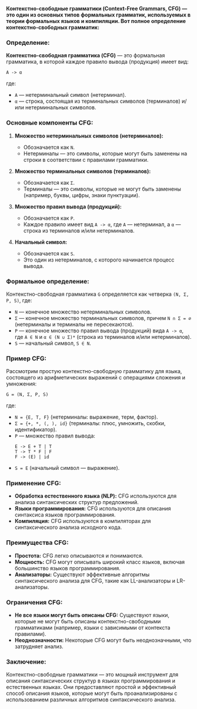 **Контекстно-свободные грамматики (Context-Free Grammars, CFG) — это один из основных типов формальных грамматик, используемых в теории формальных языков и компиляции. Вот полное определение контекстно-свободных грамматик:**

### Определение:

**Контекстно-свободная грамматика (CFG)** — это формальная грамматика, в которой каждое правило вывода (продукция) имеет вид:

```
A -> α
```

где:
- `A` — нетерминальный символ (нетерминал).
- `α` — строка, состоящая из терминальных символов (терминалов) и/или нетерминальных символов.

### Основные компоненты CFG:

1. **Множество нетерминальных символов (нетерминалов):**
   - Обозначается как `N`.
   - Нетерминалы — это символы, которые могут быть заменены на строки в соответствии с правилами грамматики.

2. **Множество терминальных символов (терминалов):**
   - Обозначается как `Σ`.
   - Терминалы — это символы, которые не могут быть заменены (например, буквы, цифры, знаки пунктуации).

3. **Множество правил вывода (продукций):**
   - Обозначается как `P`.
   - Каждое правило имеет вид `A -> α`, где `A` — нетерминал, а `α` — строка из терминалов и/или нетерминалов.

4. **Начальный символ:**
   - Обозначается как `S`.
   - Это один из нетерминалов, с которого начинается процесс вывода.

### Формальное определение:

Контекстно-свободная грамматика `G` определяется как четверка `(N, Σ, P, S)`, где:
- `N` — конечное множество нетерминальных символов.
- `Σ` — конечное множество терминальных символов, причем `N ∩ Σ = ∅` (нетерминалы и терминалы не пересекаются).
- `P` — конечное множество правил вывода (продукций) вида `A -> α`, где `A ∈ N` и `α ∈ (N ∪ Σ)*` (строка из терминалов и/или нетерминалов).
- `S` — начальный символ, `S ∈ N`.

### Пример CFG:

Рассмотрим простую контекстно-свободную грамматику для языка, состоящего из арифметических выражений с операциями сложения и умножения:

```
G = (N, Σ, P, S)
```

где:
- `N = {E, T, F}` (нетерминалы: выражение, терм, фактор).
- `Σ = {+, *, (, ), id}` (терминалы: плюс, умножить, скобки, идентификатор).
- `P` — множество правил вывода:
  ```
  E -> E + T | T
  T -> T * F | F
  F -> (E) | id
  ```
- `S = E` (начальный символ — выражение).

### Применение CFG:

- **Обработка естественного языка (NLP):** CFG используются для анализа синтаксических структур предложений.
- **Языки программирования:** CFG используются для описания синтаксиса языков программирования.
- **Компиляция:** CFG используются в компиляторах для синтаксического анализа исходного кода.

### Преимущества CFG:

- **Простота:** CFG легко описываются и понимаются.
- **Мощность:** CFG могут описывать широкий класс языков, включая большинство языков программирования.
- **Анализаторы:** Существуют эффективные алгоритмы синтаксического анализа для CFG, такие как LL-анализаторы и LR-анализаторы.

### Ограничения CFG:

- **Не все языки могут быть описаны CFG:** Существуют языки, которые не могут быть описаны контекстно-свободными грамматиками (например, языки с зависимыми от контекста правилами).
- **Неоднозначности:** Некоторые CFG могут быть неоднозначными, что затрудняет анализ.

### Заключение:

Контекстно-свободные грамматики — это мощный инструмент для описания синтаксических структур в языках программирования и естественных языках. Они предоставляют простой и эффективный способ описания языков, которые могут быть проанализированы с использованием различных алгоритмов синтаксического анализа.